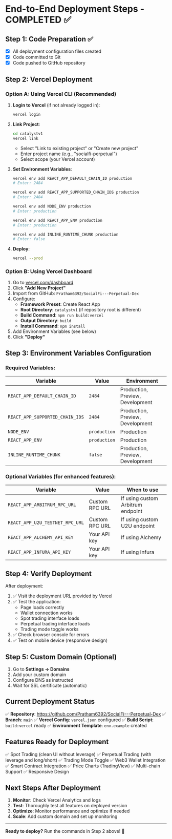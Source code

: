 # End-to-End Deployment Steps - COMPLETED ✅

## Step 1: Code Preparation ✅

- [x] All deployment configuration files created
- [x] Code committed to Git
- [x] Code pushed to GitHub repository

## Step 2: Vercel Deployment

### Option A: Using Vercel CLI (Recommended)

1. **Login to Vercel** (if not already logged in):

   ```bash
   vercel login
   ```

2. **Link Project**:

   ```bash
   cd catalystv1
   vercel link
   ```

   - Select "Link to existing project" or "Create new project"
   - Enter project name (e.g., "socialfi-perpetual")
   - Select scope (your Vercel account)

3. **Set Environment Variables**:

   ```bash
   vercel env add REACT_APP_DEFAULT_CHAIN_ID production
   # Enter: 2484

   vercel env add REACT_APP_SUPPORTED_CHAIN_IDS production
   # Enter: 2484

   vercel env add NODE_ENV production
   # Enter: production

   vercel env add REACT_APP_ENV production
   # Enter: production

   vercel env add INLINE_RUNTIME_CHUNK production
   # Enter: false
   ```

4. **Deploy**:
   ```bash
   vercel --prod
   ```

### Option B: Using Vercel Dashboard

1. Go to [vercel.com/dashboard](https://vercel.com/dashboard)
2. Click **"Add New Project"**
3. Import from GitHub: `Pratham6392/SocialFi---Perpetual-Dex`
4. Configure:
   - **Framework Preset**: Create React App
   - **Root Directory**: `catalystv1` (if repository root is different)
   - **Build Command**: `npm run build:vercel`
   - **Output Directory**: `build`
   - **Install Command**: `npm install`
5. Add Environment Variables (see below)
6. Click **"Deploy"**

## Step 3: Environment Variables Configuration

### Required Variables:

| Variable                        | Value        | Environment                      |
| ------------------------------- | ------------ | -------------------------------- |
| `REACT_APP_DEFAULT_CHAIN_ID`    | `2484`       | Production, Preview, Development |
| `REACT_APP_SUPPORTED_CHAIN_IDS` | `2484`       | Production, Preview, Development |
| `NODE_ENV`                      | `production` | Production                       |
| `REACT_APP_ENV`                 | `production` | Production                       |
| `INLINE_RUNTIME_CHUNK`          | `false`      | Production, Preview, Development |

### Optional Variables (for enhanced features):

| Variable                        | Value          | When to use                       |
| ------------------------------- | -------------- | --------------------------------- |
| `REACT_APP_ARBITRUM_RPC_URL`    | Custom RPC URL | If using custom Arbitrum endpoint |
| `REACT_APP_U2U_TESTNET_RPC_URL` | Custom RPC URL | If using custom U2U endpoint      |
| `REACT_APP_ALCHEMY_API_KEY`     | Your API key   | If using Alchemy                  |
| `REACT_APP_INFURA_API_KEY`      | Your API key   | If using Infura                   |

## Step 4: Verify Deployment

After deployment:

1. ✅ Visit the deployment URL provided by Vercel
2. ✅ Test the application:
   - Page loads correctly
   - Wallet connection works
   - Spot trading interface loads
   - Perpetual trading interface loads
   - Trading mode toggle works
3. ✅ Check browser console for errors
4. ✅ Test on mobile device (responsive design)

## Step 5: Custom Domain (Optional)

1. Go to **Settings → Domains**
2. Add your custom domain
3. Configure DNS as instructed
4. Wait for SSL certificate (automatic)

## Current Deployment Status

✅ **Repository**: https://github.com/Pratham6392/SocialFi---Perpetual-Dex
✅ **Branch**: `main`
✅ **Vercel Config**: `vercel.json` configured
✅ **Build Script**: `build:vercel` ready
✅ **Environment Template**: `env.example` created

## Features Ready for Deployment

✅ Spot Trading (clean UI without leverage)
✅ Perpetual Trading (with leverage and long/short)
✅ Trading Mode Toggle
✅ Web3 Wallet Integration
✅ Smart Contract Integration
✅ Price Charts (TradingView)
✅ Multi-chain Support
✅ Responsive Design

## Next Steps After Deployment

1. **Monitor**: Check Vercel Analytics and logs
2. **Test**: Thoroughly test all features on deployed version
3. **Optimize**: Monitor performance and optimize if needed
4. **Scale**: Add custom domain and set up monitoring

---

**Ready to deploy?** Run the commands in Step 2 above! 🚀
